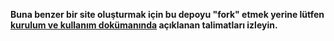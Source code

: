 **Buna benzer bir site oluşturmak için bu depoyu "fork" etmek yerine lütfen
[kurulum ve kullanım dokümanında](http://fo.roktas.me/fo-intro) açıklanan
talimatları izleyin.**
